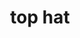 ---
layout: smileys&emotion
title: top hat
emoji: top_hat
permalink: 🎩.html
image: assets/img/3moji/top_hat.png
---